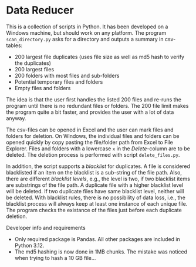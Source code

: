 # Data Reducer

This is a collection of scripts in Python. It has been developed on a Windows machine, but should work on any platform. The program ```scan_directory.py``` asks for a directory and outputs a summary in csv-tables:

* 200 largest file duplicates (uses file size as well as md5 hash to verify the duplicates)
* 200 largest files
* 200 folders with most files and sub-folders
* Potential temporary files and folders
* Empty files and folders

The idea is that the user first handles the listed 200 files and re-runs the program until there is no redundant files or folders. The 200 file limit makes the program quite a bit faster, and provides the user with a lot of data anyway.

The csv-files can be opened in Excel and the user can mark files and folders for deletion. On Windows, the individual files and folders can be opened quickly by copy pasting the file/folder path from Excel to File Explorer. Files and folders with a lowercase ```x``` in the *Delete*-column are to be deleted. The deletion process is performed with script ```delete_files.py```.

In addition, the script supports a *blacklist* for duplicates. A file is considered blacklisted if an item on the blacklist is a sub-string of the file path. Also, there are different *blacklist levels*, e.g., the level is two, if two blacklist items are substrings of the file path. A duplicate file with a higher blacklist level will be deleted. If two duplicate files have same blacklist level, neither will be deleted. With blacklist rules, there is no possibility of data loss, i.e., the blacklist process will always keep at least one instance of each unique file. The program checks the existance of the files just before each duplicate deletion.

Developer info and requirements
* Only required package is Pandas. All other packages are included in Python 3.12.
* The md5 hashing is now done in 1MB chunks. The mistake was noticed when trying to hash a 10 GB file...
